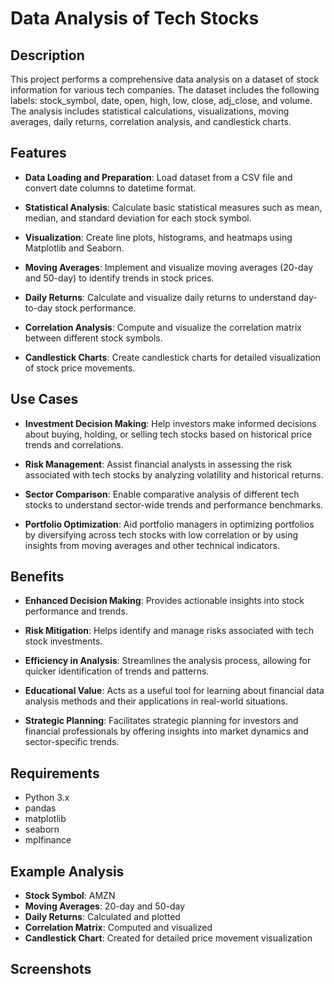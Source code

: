 # Data Analysis of Tech Stocks

## Description

This project performs a comprehensive data analysis on a dataset of stock information for various tech companies. The dataset includes the following labels: stock_symbol, date, open, high, low, close, adj_close, and volume. The analysis includes statistical calculations, visualizations, moving averages, daily returns, correlation analysis, and candlestick charts.

## Features

- **Data Loading and Preparation**: Load dataset from a CSV file and convert date columns to datetime format.

- **Statistical Analysis**: Calculate basic statistical measures such as mean, median, and standard deviation for each stock symbol.

- **Visualization**: Create line plots, histograms, and heatmaps using Matplotlib and Seaborn.

- **Moving Averages**: Implement and visualize moving averages (20-day and 50-day) to identify trends in stock prices.

- **Daily Returns**: Calculate and visualize daily returns to understand day-to-day stock performance.

- **Correlation Analysis**: Compute and visualize the correlation matrix between different stock symbols.

- **Candlestick Charts**: Create candlestick charts for detailed visualization of stock price movements.

## Use Cases

- **Investment Decision Making**: Help investors make informed decisions about buying, holding, or selling tech stocks based on historical price trends and correlations.

- **Risk Management**: Assist financial analysts in assessing the risk associated with tech stocks by analyzing volatility and historical returns.

- **Sector Comparison**: Enable comparative analysis of different tech stocks to understand sector-wide trends and performance benchmarks.

- **Portfolio Optimization**: Aid portfolio managers in optimizing portfolios by diversifying across tech stocks with low correlation or by using insights from moving averages and other technical indicators.

## Benefits

- **Enhanced Decision Making**: Provides actionable insights into stock performance and trends.

- **Risk Mitigation**: Helps identify and manage risks associated with tech stock investments.

- **Efficiency in Analysis**: Streamlines the analysis process, allowing for quicker identification of trends and patterns.

- **Educational Value**: Acts as a useful tool for learning about financial data analysis methods and their applications in real-world situations.

- **Strategic Planning**: Facilitates strategic planning for investors and financial professionals by offering insights into market dynamics and sector-specific trends.

## Requirements

- Python 3.x
- pandas
- matplotlib
- seaborn
- mplfinance

## Example Analysis
- **Stock Symbol**: AMZN
- **Moving Averages**: 20-day and 50-day
- **Daily Returns**: Calculated and plotted
- **Correlation Matrix**: Computed and visualized
- **Candlestick Chart**: Created for detailed price movement visualization

## Screenshots

